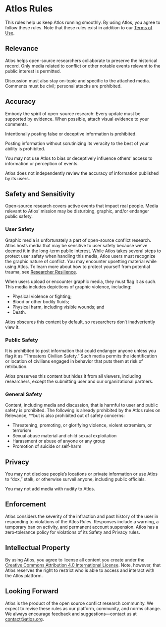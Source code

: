 # Atlos Rules

This rules help us keep Atlos running smoothly. By using Atlos, you agree to follow these rules. Note that these rules exist in addition to our [Terms of Use](./TERMS_OF_USE.md).

## Relevance

Atlos helps open-source researchers collaborate to preserve the historical record. Only media related to conflict or other notable events relevant to the public interest is permitted.

Discussion must also stay on-topic and specific to the attached media. Comments must be civil; personal attacks are prohibited.

## Accuracy

Embody the spirit of open-source research: Every update must be supported by evidence. When possible, attach visual evidence to your comments.

Intentionally posting false or deceptive information is prohibited.

Posting information without scrutinizing its veracity to the best of your ability is prohibited.

You may not use Atlos to bias or deceptively influence others’ access to information or perception of events.

Atlos does not independently review the accuracy of information published by its users.

## Safety and Sensitivity

Open-source research covers active events that impact real people. Media relevant to Atlos’ mission may be disturbing, graphic, and/or endanger public safety.

### User Safety

Graphic media is unfortunately a part of open-source conflict research. Atlos hosts media that may be sensitive to user safety because we’ve deemed it in the long-term public interest. While Atlos takes several steps to protect user safety when handling this media, Atlos users must recognize the graphic nature of conflict. You may encounter upsetting material while using Atlos. To learn more about how to protect yourself from potential trauma, see [Researcher Resilience](https://www.notion.so/Researcher-Resilience-eba7e125e08d46619675d4a12183daae).

When users upload or encounter graphic media, they must flag it as such. This media includes depictions of graphic violence, including:

- Physical violence or fighting;
- Blood or other bodily fluids;
- Physical harm, including visible wounds; and
- Death.

Atlos obscures this content by default, so researchers don’t inadvertently view it.

### Public Safety

It is prohibited to post information that could endanger anyone unless you flag it as “Threatens Civilian Safety.” Such media permits the identification or location of civilians engaged in behavior that puts them at risk of retribution.

Atlos preserves this content but hides it from all viewers, including researchers, except the submitting user and our organizational partners.

### General Safety

Content, including media and discussion, that is harmful to user and public safety is prohibited. The following is already prohibited by the Atlos rules on Relevance, \*\*but is also prohibited out of safety concerns:

- Threatening, promoting, or glorifying violence, violent extremism, or terrorism
- Sexual abuse material and child sexual exploitation
- Harassment or abuse of anyone or any group
- Promotion of suicide or self-harm

## Privacy

You may not disclose people’s locations or private information or use Atlos to “dox,” stalk, or otherwise surveil anyone, including public officials.

You may not add media with nudity to Atlos.

## Enforcement

Atlos considers the severity of the infraction and past history of the user in responding to violations of the Atlos Rules. Responses include a warning, a temporary ban on activity, and permanent account suspension. Atlos has a zero-tolerance policy for violations of its Safety and Privacy rules.

## Intellectual Property

By using Atlos, you agree to license all content you create under the [Creative Commons Attribution 4.0 International License](https://creativecommons.org/licenses/by/4.0/). Note, however, that Atlos reserves the right to restrict who is able to access and interact with the Atlos platform.

## Looking Forward

Atlos is the product of the open source conflict research community. We expect to revise these rules as our platform, community, and norms change. We always encourage feedback and suggestions—contact us at contact@atlos.org.
